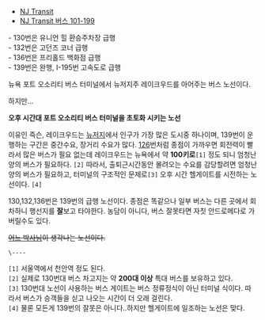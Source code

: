   * [NJ Transit](NJ%20Transit.md)
  * [NJ Transit 버스 101-199](NJ%20Transit%20%EB%B2%84%EC%8A%A4%20101-199.md)  
  
\- 130번은 유니언 힐 환승주차장 급행  
\- 132번은 고던즈 코너 급행  
\- 136번은 프리홀드 백화점 급행  
\- 139번은 완행, I-195번 고속도로 급행  

뉴욕 포트 오소리티 버스 터미널에서 뉴저지주 레이크우드를 아어주는 버스 노선이다.

하지만...  

**오후 시간대 포트 오소리티 버스 터미널을 초토화 시키는 노선**

이유인 즉슨, 레이크우드는 [뉴저지](%EB%89%B4%EC%A0%80%EC%A7%80.md)에서 인구가 가장 많은 도시중 하나이며,
139번이 운행하는 구간은 중간수요, 장거리 수요가 많다. [126](NJ%20Transit%20126.md)번처럼 종점이 가까우면
회전력이 빨라서 많은 버스가 필요 없는데 레이크우드는 뉴욕에서 약 **100키로**`[1]` 정도 되니 엄청난 양의 버스가 필요하다.
`[2]` 따라서, 출퇴근시간동안 몰려오는 수요를 감당할려면 엄청난 양의 버스가 필요하고, 터미널의 구조적인 문제로`[3]` 오후 시간
헬게이트를 시전하는 노선이다. `[4]`

130,132,136번은 139번의 급행 노선이다. 종점은 똑같으나 일부 버스는 다른 곳에서 회차하니 행선지를 **잘**보고 타야한다.
농담이 아니다, 버스 잘못타면 자칫 안드로메다로 가버릴수도 있다.

<del>[어느 박사님](%EA%B3%A0%EB%93%A0%20%ED%94%84%EB%A6%AC%EB%A7%A8.md)이 생각나는
노선이다.</del>

`\----`

`[1]` 서울역에서 천안역 정도 된다.  
`[2]` 실제로 130번대 버스 차고지는 약 **200대 이상** 특대 버스를 보유하고 있다.  
`[3]` 130번대 노선이 사용하는 버스 게이트는 버스 정류정식이 아닌 터미널 식이다. 따라서 버스가 승객들을 싣고 나오는 시간이 더 오래
걸린다.  
`[4]` 물론 모든게 139번의 잘못은 아니다..하지만 헬게이트에 일조하는 노선은 맞다.


